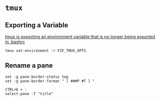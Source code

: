 # `tmux`
## Exporting a Variable
[tmux is exporting an environment variable that is no longer being exported in .bashrc](https://superuser.com/questions/1216492/tmux-is-exporting-an-environment-variable-that-is-no-longer-being-exported-in-b)
```
tmux set-environment -r FZF_TMUX_OPTS
```

## Rename a pane
```
set -g pane-border-status top
set -g pane-border-format " [ ###P #T ] "
```
```
CTRL+b + :
select-pane -T "title"
```
